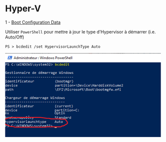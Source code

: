 # Hyper-V


1 - [Boot Configuration Data](https://docs.microsoft.com/en-us/windows-hardware/manufacture/desktop/bcdedit-command-line-options)

Utiliser `PowerShell` pour mettre à jour le type d'Hypervisor à démarrer (i.e. Auto/Off)

```
PS > bcdedit /set HypervisorLaunchType Auto
```

![image](images/bcedit-auto.png)
